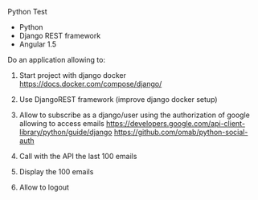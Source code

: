 Python Test

- Python
- Django REST framework
- Angular 1.5

Do an application allowing to:

1. Start project with django docker https://docs.docker.com/compose/django/

2. Use DjangoREST framework (improve django docker setup)

3. Allow to subscribe as a django/user using the authorization of google allowing to access emails
https://developers.google.com/api-client-library/python/guide/django
https://github.com/omab/python-social-auth

4. Call with the API the last 100 emails

5. Display the 100 emails

6. Allow to logout


